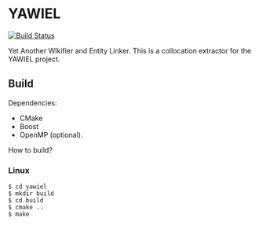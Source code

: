 # YAWIEL
[![Build Status](https://travis-ci.org/yawiel/yawiel.svg?branch=master)](https://travis-ci.org/yawiel/yawiel)

Yet Another WIkifier and Entity Linker. This is a collocation extractor for the YAWIEL project.

## Build

Dependencies:
* CMake
* Boost
* OpenMP (optional).

How to build?

### Linux

```shell
$ cd yawiel
$ mkdir build
$ cd build
$ cmake ..
$ make
```
